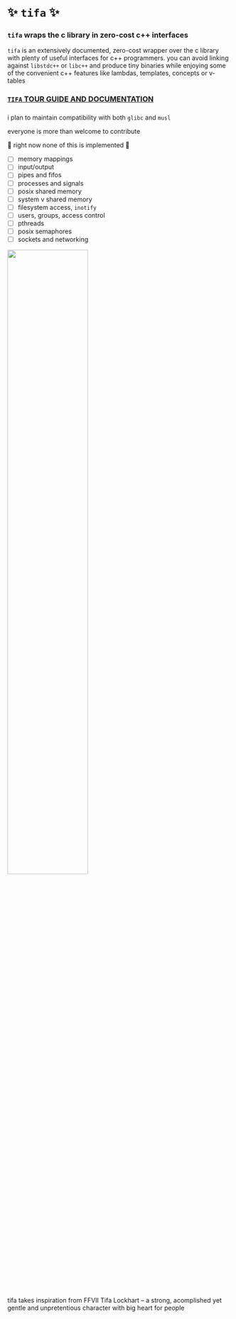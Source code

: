 # :sparkles: `tifa` :sparkles:
### `tifa` wraps the c library in zero-cost c++ interfaces

`tifa` is an extensively documented, zero-cost wrapper over the c library with
plenty of useful interfaces for c++ programmers. you can avoid linking against
`libstdc++` or `libc++` and produce tiny binaries while enjoying some of the
convenient c++ features like lambdas, templates, concepts or v-tables

### [`TIFA` TOUR GUIDE AND DOCUMENTATION](https://docs.google.com/document/d/1y0WAcwc1vPNr1DtXBhqUYfmQDTqg9BjG_Rx1onTU3UI/edit?usp=sharing)

### <p></p>

i plan to maintain compatibility with both `glibc` and `musl`

everyone is more than welcome to contribute

:construction: right now none of this is implemented :construction:

- [ ] memory mappings
- [ ] input/output
- [ ] pipes and fifos
- [ ] processes and signals
- [ ] posix shared memory
- [ ] system v shared memory
- [ ] filesystem access, `inotify`
- [ ] users, groups, access control
- [ ] pthreads
- [ ] posix semaphores
- [ ] sockets and networking

<img src="https://i.pinimg.com/originals/b7/4a/77/b74a77048bb906cfc49fc5796234a646.jpg"
data-canonical-src="https://gyazo.com/eb5c5741b6a9a16c692170a41a49c858.png"
width="60%" />

 tifa takes inspiration from FFVII Tifa Lockhart – a strong, acomplished yet
 gentle and unpretentious character with big heart for people

